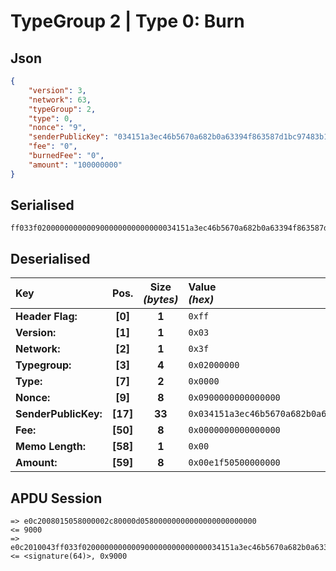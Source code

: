 # TypeGroup 2 | Type 0: Burn

## Json

```json
{
	"version": 3,
	"network": 63,
	"typeGroup": 2,
	"type": 0,
	"nonce": "9",
	"senderPublicKey": "034151a3ec46b5670a682b0a63394f863587d1bc97483b1b6c70eb58e7f0aed192",
	"fee": "0",
	"burnedFee": "0",
	"amount": "100000000"
}
```

## Serialised

```shell
ff033f0200000000000900000000000000034151a3ec46b5670a682b0a63394f863587d1bc97483b1b6c70eb58e7f0aed19200000000000000000000e1f50500000000
```

## Deserialised

| Key                  |   Pos.   | Size<br>_(bytes)_ | Value<br> _(hex)_                                                      |
| :------------------- | :------: | :---------------: | :--------------------------------------------------------------------- |
| **Header Flag:**     | **[0]**  |       **1**       | `0xff`                                                                 |
| **Version:**         | **[1]**  |       **1**       | `0x03`                                                                 |
| **Network:**         | **[2]**  |       **1**       | `0x3f`                                                                 |
| **Typegroup:**       | **[3]**  |       **4**       | `0x02000000`                                                           |
| **Type:**            | **[7]**  |       **2**       | `0x0000`                                                               |
| **Nonce:**           | **[9]**  |       **8**       | `0x0900000000000000`                                                   |
| **SenderPublicKey:** | **[17]** |      **33**       | `0x034151a3ec46b5670a682b0a63394f863587d1bc97483b1b6c70eb58e7f0aed192` |
| **Fee:**             | **[50]** |       **8**       | `0x0000000000000000`                                                   |
| **Memo Length:**     | **[58]** |       **1**       | `0x00`                                                                 |
| **Amount:**          | **[59]** |       **8**       | `0x00e1f50500000000`                                                   |

## APDU Session

```shell
=> e0c2008015058000002c80000d05800000000000000000000000
<= 9000
=> e0c2010043ff033f0200000000000900000000000000034151a3ec46b5670a682b0a63394f863587d1bc97483b1b6c70eb58e7f0aed19200000000000000000000e1f50500000000
<= <signature(64)>, 0x9000
```
